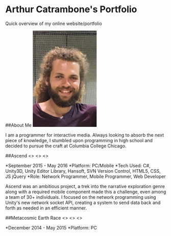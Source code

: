 # Arthur Catrambone's Portfolio
Quick overview of my online website/portfolio

##About Me
![Art Catrambone](/img/headshot.jpg)

I am a programmer for interactive media. Always looking to absorb the next piece of knowledge, I stumbled upon programming in high school and decided to pursue the craft at Columbia College Chicago.

##Ascend
<>
<>
<>

*September 2015 - May 2016
*Platform: PC/Mobile
*Tech Used: C#, Unity3D, Unity Editor Library, Hansoft, SVN Version Control, HTML5, CSS, JS jQuery
*Role: Network Programmer, Mobile Programmer, Web Developer

Ascend was an ambitious project, a trek into the narrative exploration genre along with a required mobile component made this a challenge, even among a team of 30+ individuals. I focused on the network programming using Unity's new network socket API, creating a system to send data back and forth as needed in an efficient manner.

##Metacosmic Earth Race
<>
<>
<>

*December 2014 - May 2015
*Platform: PC
